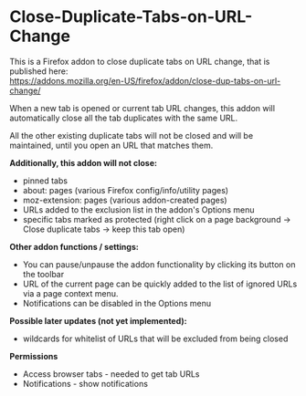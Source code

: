 # Close-Duplicate-Tabs-on-URL-Change
This is a Firefox addon to close duplicate tabs on URL change, 
that is published here:  
https://addons.mozilla.org/en-US/firefox/addon/close-dup-tabs-on-url-change/

When a new tab is opened or current tab URL changes, 
this addon will automatically close all the tab duplicates with the same URL.

All the other existing duplicate tabs will not be closed and will be maintained, 
until you open an URL that matches them.

**Additionally, this addon will not close:**

* pinned tabs
* about: pages (various Firefox config/info/utility pages)
* moz-extension: pages (various addon-created pages)
* URLs added to the exclusion list in the addon's Options menu
* specific tabs marked as protected (right click on a page background -> Close duplicate tabs -> keep this tab open)

**Other addon functions / settings:**

* You can pause/unpause the addon functionality by clicking its button on the toolbar
* URL of the current page can be quickly added to the list of ignored URLs via a page context menu.
* Notifications can be disabled in the Options menu

**Possible later updates (not yet implemented):**

* wildcards for whitelist of URLs that will be excluded from being closed

**Permissions**

* Access browser tabs - needed to get tab URLs
* Notifications - show notifications
